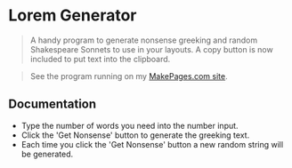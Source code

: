 # Lorem Generator
> A handy program to generate nonsense greeking and random Shakespeare Sonnets to use in your layouts. A copy button is now included to put text into the clipboard.

> See the program running on my <a href="https://makepages.com/lorem/" target="_blank" title="lorem generator">MakePages.com site</a>.

## Documentation

- Type the number of words you need into the number input.
- Click the 'Get Nonsense' button to generate the greeking text.
- Each time you click the 'Get Nonsense' button a new random string will be generated.
